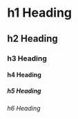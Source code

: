 

h1 Heading
================================================================================


h2 Heading
--------------------------------------------------------------------------------

### h3 Heading

#### h4 Heading

##### h5 Heading

###### h6 Heading
